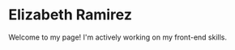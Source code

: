 <body>
  <div>
    <h1>Elizabeth Ramirez</h1>
    <p>
    Welcome to my page!
    I'm actively working on my front-end skills.</p>
  </div>
</body>
